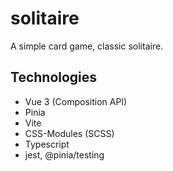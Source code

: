 # solitaire
A simple card game, classic solitaire.

## Technologies
- Vue 3 (Composition API)
- Pinia
- Vite
- CSS-Modules (SCSS)
- Typescript
- jest, @pinia/testing
